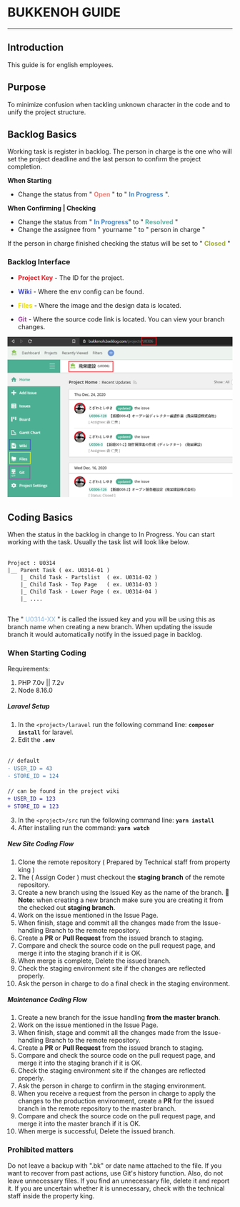 # BUKKENOH GUIDE
***
## Introduction

This guide is for english employees.

## Purpose

To minimize confusion when tackling unknown character in the code and to unify the project structure.

## Backlog Basics
Working task is register in backlog. The person in charge is the one who will set the project deadline and the last person to confirm the project completion.

__When Starting__

* Change the status from " <span style="color:#ED8077; font-weight: bold">Open</span> " to " <span style="color:#4488C5; font-weight: bold">In Progress</span> ".

__When Confirming | Checking__

* Change the status from " <span style="color:#4488C5; font-weight: bold">In Progress</span>" to " <span style="color:#5EB5A6; font-weight: bold">Resolved</span>  "
* Change the assignee from " yourname " to " person in charge "

If the person in charge finished checking the status will be set to " <span style="color:#A1AF2F; font-weight: bold">Closed</span> "

### Backlog Interface

* <span style="color:#ED1C24; font-weight: bold">Project Key</span> - The ID for the project. 

*  <span style="color:#3F48CC; font-weight: bold">Wiki</span> - Where the env config can be found.

*  <span style="color:#E8DC00; font-weight: bold">Files</span> - Where the image and the design data is located.

*  <span style="color:#A349A4; font-weight: bold">Git</span> - Where the source code link is located. You can view your branch changes.

![image info](./images/img_wiki_backlog_interface.png)

## Coding Basics
When the status in the backlog in change to In Progress. You can start working with the task. Usually the task list will look like below.

```

Project : U0314
|__ Parent Task ( ex. U0314-01 )
    |_ Child Task - Partslist  ( ex. U0314-02 )
    |_ Child Task - Top Page   ( ex. U0314-03 )
    |_ Child Task - Lower Page ( ex. U0314-04 )
    |_ ....
    
```

The " <span style="color:#8FB8DC">U0314-XX</span> " is called the issued key and you will be using this as branch name when creating a new branch. When updating the issude branch it would automatically notify in the issued page in backlog. 

### When Starting Coding 

Requirements:
1. PHP 7.0v || 7.2v
2. Node 8.16.0

##### Laravel Setup

1. In the `<project>/laravel` run the following command line: __`composer install`__ for laravel.
2. Edit the __`.env`__
```diff

// default
- USER_ID = 43
- STORE_ID = 124
 
// can be found in the project wiki
+ USER_ID = 123
+ STORE_ID = 123

```

3. In the `<project>/src` run the following command line: __`yarn install`__
4. After installing run the command: __`yarn watch`__

##### New Site Coding Flow

1. Clone the remote repository ( Prepared by Technical staff from property king )
2. The ( Assign Coder ) must checkout the __staging branch__ of the remote repository.
3. Create a new branch using the Issued Key as the name of the branch. :pushpin: __Note:__ when creating a new branch make sure you are creating it from the checked out __staging branch__.
4. Work on the issue mentioned in the Issue Page.
5. When finish, stage and commit all the changes made from the Issue-handling Branch to the remote repository.
6. Create a __PR__ or __Pull Request__ from the issued branch to staging.
7. Compare and check the source code on the pull request page, and merge it into the staging branch if it is OK.
8. When merge is complete, Delete the issued branch.
9. Check the staging environment site if the changes are reflected properly.
10. Ask the person in charge to do a final check in the staging environment.

##### Maintenance Coding Flow

1. Create a new branch for the issue handling __from the master branch__.
2. Work on the issue mentioned in the Issue Page.
3. When finish, stage and commit all the changes made from the Issue-handling Branch to the remote repository.
4. Create a __PR__ or __Pull Request__ from the issued branch to staging.
5. Compare and check the source code on the pull request page, and merge it into the staging branch if it is OK.
6. Check the staging environment site if the changes are reflected properly.
7. Ask the person in charge to confirm in the staging environment.
8. When you receive a request from the person in charge to apply the changes to the production environment, create a __PR__ for the issued branch in the remote repository to the master branch.
9. Compare and check the source code on the pull request page, and merge it into the master branch if it is OK.
10. When merge is successful, Delete the issued branch.

### Prohibited matters

Do not leave a backup with ".bk" or date name attached to the file.
If you want to recover from past actions, use Git's history function.
Also, do not leave unnecessary files.
If you find an unnecessary file, delete it and report it.
If you are uncertain whether it is unnecessary, check with the technical staff inside the property king.
